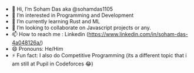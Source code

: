 - 👋 Hi, I’m Soham Das aka @sohamdas1105
- 👀 I’m interested in Programming and Development
- 🌱 I’m currently learning Rust and ML
- 💞️ I’m looking to collaborate on Javascript projects or any.
- 📫 How to reach me : Linkedin (https://www.linkedin.com/in/soham-das-4a048126a/)
- 😄 Pronouns: He/Him
- ⚡ Fun fact: I also do Competitive Programming (its a different topic that i am still at Pupil in Codeforces 😂)

<!---
sohamdas1105/sohamdas1105 is a ✨ special ✨ repository because its `README.md` (this file) appears on your GitHub profile.
You can click the Preview link to take a look at your changes.
--->
